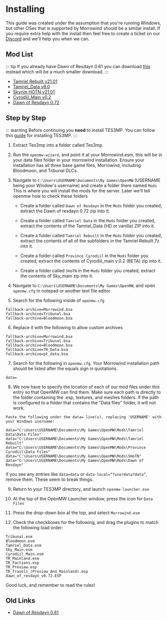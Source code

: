 # Installing
This guide was created under the assumption that you're running Windows, but other OSes that is supported by Morrowind should be a similar install. If you require extra help with the install then feel free to create a ticket on our [Discord](https://discord.gg/XG8r27R) and we'll help you when we can.

## Mod List
::: tip
If you already have Dawn of Resdayn 0.61 you can download [this](https://drive.google.com/file/d/1vqRHr6yFNx3RgtPos335BvYXr--Gy99l/view?usp=sharing) instead which will be a much smaller download.
:::

* [Tamriel Rebuilt v21.01](https://www.nexusmods.com/morrowind/mods/42145?tab=files)
* [Tamriel_Data v8.0](https://www.nexusmods.com/morrowind/mods/44537?tab=files)
* [Skyrim HOTN v21.01](https://www.nexusmods.com/morrowind/mods/44921?tab=files)
* [Cyrodiil_Main v0.2](https://www.nexusmods.com/morrowind/mods/44922?tab=files)
* [Dawn of Resdayn 0.72](https://drive.google.com/file/d/14mfgygjlY8WhGI3rtYZyOeo8_FaYSRJF/view?usp=sharing)

## Step by Step
::: warning
Before continuing you **need** to install TES3MP. You can follow this [guide](https://github.com/TES3MP/openmw-tes3mp/wiki/Quickstart-guide) for installing TES3MP.
:::

1. Extract Tes3mp into a folder called Tes3mp.

2. Run the ``openmw-wizard``, and point it at your Morrowind.esm, this will be in your data files folder in your morrowind installation. Ensure your installation has all three base game files, Morrowind, including  Bloodmoon, and Tribunal DLCs.

3. Navigate to ``C:\Users\USERNAME\Documents\My Games\OpenMW`` (USERNAME being your Window's username) and create a folder there named ``Mods`` This is where you will install the mods for the server. Later we'll tell openmw how to check these folders

   * Create a folder called ``Dawn of Resdayn`` in the ``Mods`` folder you created, extract the Dawn of resdayn 0.72 zip into it.

   * Create a folder called ``Tamriel Data`` in the ``Mods`` folder you created, extract the contents of the Tamriel_Data (HD or vanilla) ZIP into it.

   * Create a folder called ``Tamriel Rebuilt`` in the ``Mods`` folder you created, extract the contents of all of the subfolders in the Tamriel Rebuilt 7z into it.

   * Create a folder called ``Province Cyrodiil`` in the ``Mods`` folder you created, extract the contents of Cyrodiil_main v.0.2 (BETA) zip into it.

   * Create a folder called ``SHoTN`` in the ``Mods`` folder you created, extract the contents of Sky_main zip into it.  

4. Navigate to ``C:\Users\USERNAME\Documents\My Games\OpenMW``, and open ``openmw.cfg`` in notepad or another text file editor

5. Search for the following inside of ``openmw.cfg``

```
fallback-archive=Morrowind.bsa
fallback-archive=Tribunal.bsa
fallback-archive=Bloodmoon.bsa
```

6. Replace it with the following to allow custom archives

```
fallback-archive=Morrowind.bsa
fallback-archive=Tribunal.bsa
fallback-archive=Bloodmoon.bsa
fallback-archive=TR_Data.bsa
fallback-archive=pt_data.bsa
```

7. Search for the following in ``openmw.cfg``. Your Morrowind installation path should be listed after the equals sign in quotations.

```
data=
```

8. We now have to specify the location of each of our mod files under this entry so that OpenMW can find them. Make sure each path is directly to the folder containing the .esp, textures, and meshes folders. If the path is configured to a folder that contains the "Data files" folder, it will not work.

```
Paste the following under the data= line(s), replacing 'USERNAME' with your Windows username:

data="C:\Users\USERNAME\Documents\My Games\OpenMW\Mods\Tamriel Data\Data Files"
data="C:\Users\USERNAME\Documents\My Games\OpenMW\Mods\Tamriel Rebuilt"
data="C:\Users\USERNAME\Documents\My Games\OpenMW\Mods\Province Cyrodiil\Data Files"
data="C:\Users\USERNAME\Documents\My Games\OpenMW\Mods\SHoTN"
data="C:\Users\USERNAME\Documents\My Games\OpenMW\Mods\Dawn of Resdayn"
```
if you see any entries like ``data=data`` or ``data-local=”?userdata?data”``, remove them. These seem to break things.

9. Return to your TES3MP directory, and launch ``openmw-launcher.exe``

10. At the top of the OpenMW Launcher window, press the icon for ``Data Files``

11. Press the drop-down box at the top, and select ``Morrowind.esm``

12. Check the checkboxes for the following, and drag the plugins to match the following load order:

```
Tribunal.esm
Bloodmoon.esm
Tamriel_Data.esm
Sky_Main.esm
Cyrodiil_Main.esm
TR_Mainland.esm
TR_Factions.esp
TR_Preview.esp
TR_Travels_(Preview_And_Mainland).esp
dawn_of_resdayn_v0.72.ESP
```

Good luck, and remember to read the rules!

## Old Links
* [Dawn of Resdayn 0.61](https://drive.google.com/file/d/1Kz3M9udayXR4H9Ba2azbGPhmax5ZFRgT/view?usp=sharing)
